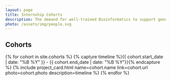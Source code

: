 ```yaml
---
layout: page
title: Internship Cohorts
description: The demand for well-trained Bioinformatics to support genomics research continues to rise. The Bioinformatics Incubation and Mentorship program at icipe seeks to attract five highly motivated graduates for a three-month internship and mentorship. The interns undergo intensive training within the first month, after which they will be attached to ongoing genomic initiatives for a mini-project. The mini-project will provide a hands-on experience and guarantee knowledge and skills retention. To instill continued self-learning, they will be assigned free online courses compiled to suit their training needs.
photo: /assets/img/people.svg
---
```


<div class="w-full m-auto px-8 py-16 md:px-16 bg-gray-100 dark:bg-gray-900">
  <h2 class="text-4xl text-blue-800 dark:text-blue-400">Cohorts</h2>
  <div class="mt-4 mb-8 h-[1px] w-1/3 bg-blue-800 dark:bg-blue-400"></div>

  <div class="grid grid-cols-1 sm:grid-cols-2 gap-x-4 gap-y-8">
    {% for cohort in site.cohorts %}
      {% capture timeline %}{{ cohort.start_date | date: "%B %Y" }} - {{ cohort.end_date | date: "%B %Y"}}{% endcapture %}
      {% include project_card.html name=cohort.name link=cohort.url photo=cohort.photo description=timeline %}
    {% endfor %}
  </div>
</div>
